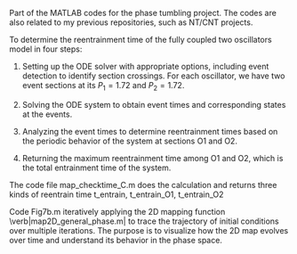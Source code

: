 Part of the MATLAB codes for the phase tumbling project.
The codes are also related to my previous repositories, such as NT/CNT projects. 

To determine the reentrainment time of the fully coupled two oscillators model in four steps:

1. Setting up the ODE solver with appropriate options, including event detection to identify section crossings. For each oscillator, we have two event sections at its $P_1=1.72$ and $P_2=1.72$. 

2. Solving the ODE system to obtain event times and corresponding states at the events.

3. Analyzing the event times to determine reentrainment times based on the periodic behavior of the system at sections O1 and O2.

4. Returning the maximum reentrainment time among O1 and O2, which is the total entrainment time of the system.

The code file map_checktime_C.m does the calculation and returns three kinds of reentrain time t_entrain, t_entrain_O1, t_entrain_O2

Code Fig7b.m iteratively applying the 2D mapping function \verb|map2D_general_phase.m| to trace the trajectory of initial conditions over multiple iterations. The purpose is to visualize how the 2D map evolves over time and understand its behavior in the phase space.
